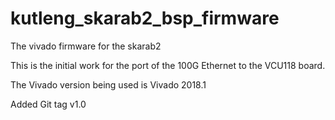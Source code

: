 # kutleng_skarab2_bsp_firmware
The vivado firmware for the skarab2

This is the initial work for the port of the 100G Ethernet to the VCU118 board.

The Vivado version being used is Vivado 2018.1

Added Git tag v1.0
